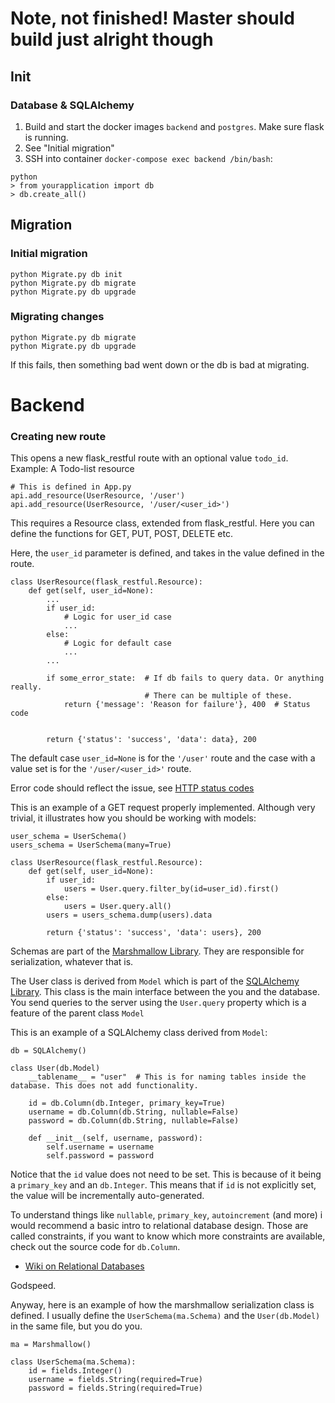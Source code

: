 # Note, not finished! Master should build just alright though

## Init

### Database & SQLAlchemy
1. Build and start the docker images `backend` and `postgres`. Make sure flask is running. 
2. See "Initial migration"
3. SSH into container `docker-compose exec backend /bin/bash`:
```
python
> from yourapplication import db
> db.create_all()
```

## Migration

### Initial migration
```
python Migrate.py db init
python Migrate.py db migrate
python Migrate.py db upgrade
```

### Migrating changes
```
python Migrate.py db migrate
python Migrate.py db upgrade
```
If this fails, then something bad went down or the db is bad at migrating.

# Backend

### Creating new route
This opens a new flask_restful route with an optional value `todo_id`.
Example: A Todo-list resource
```
# This is defined in App.py
api.add_resource(UserResource, '/user')
api.add_resource(UserResource, '/user/<user_id>')
```
This requires a Resource class, extended from flask_restful. Here you can define 
the functions for GET, PUT, POST, DELETE etc.

Here, the `user_id` parameter is defined, and takes in the value defined in the
route. 
```
class UserResource(flask_restful.Resource):
    def get(self, user_id=None):
        ...
        if user_id:
            # Logic for user_id case
            ...
        else:
            # Logic for default case
            ...
        ...
        
        if some_error_state:  # If db fails to query data. Or anything really.
                              # There can be multiple of these.
            return {'message': 'Reason for failure'}, 400  # Status code
            
        
        return {'status': 'success', 'data': data}, 200
``` 
The default case `user_id=None` is for the `'/user'` route and
the case with a value set is for the `'/user/<user_id>'` route. 

Error code should reflect the issue, see [HTTP status codes](https://en.wikipedia.org/wiki/List_of_HTTP_status_codes "https://wikipedia.org/wiki/List_of_HTTP_status_codes")

This is an example of a GET request properly implemented. Although very trivial, it
illustrates how you should be working with models: 
```
user_schema = UserSchema()
users_schema = UserSchema(many=True)

class UserResource(flask_restful.Resource):
    def get(self, user_id=None):
        if user_id:
            users = User.query.filter_by(id=user_id).first()
        else:
            users = User.query.all()
        users = users_schema.dump(users).data

        return {'status': 'success', 'data': users}, 200
``` 
Schemas are part of the [Marshmallow Library](https://marshmallow.readthedocs.io/en/3.0/ "https://www.marshmallow/readthedocs.io").
They are responsible for serialization, whatever that is. 

The User class is derived from `Model` which is part of the [SQLAlchemy Library](https://www.sqlalchemy.org/ "https://www.sqlalchemy.org").
This class is the main interface between the you and the database. You send queries to the server using the `User.query` property
which is a feature of the parent class `Model`

This is an example of a SQLAlchemy class derived from `Model`:

```
db = SQLAlchemy()

class User(db.Model)
    __tablename__ = "user"  # This is for naming tables inside the database. This does not add functionality.
    
    id = db.Column(db.Integer, primary_key=True)
    username = db.Column(db.String, nullable=False)
    password = db.Column(db.String, nullable=False)
    
    def __init__(self, username, password):
        self.username = username
        self.password = password
```
Notice that the `id` value does not need to be set. This is because of it being a `primary_key` and an `db.Integer`. 
This means that if `id` is not explicitly set, the value will be incrementally auto-generated. 

To understand things like `nullable`, `primary_key`, `autoincrement` (and more) i would recommend a basic intro
to relational database design. Those are called constraints, if you want to know which more constraints are available, check out
the source code for `db.Column`. 
* [Wiki on Relational Databases](https://en.wikipedia.org/wiki/Relational_database)

Godspeed. 

Anyway, here is an example of how the marshmallow serialization class is 
defined. I usually define the `UserSchema(ma.Schema)` and the `User(db.Model)` in the same file, but you do you.
```
ma = Marshmallow()

class UserSchema(ma.Schema):
    id = fields.Integer()
    username = fields.String(required=True)
    password = fields.String(required=True)
```

